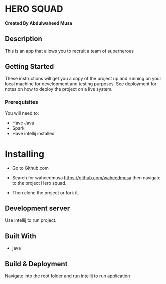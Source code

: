 #   HERO SQUAD

#### Created By **Abdulwaheed Musa**

## Description

This is an app that allows you to recruit a team of superheroes

## Getting Started
These instructions will get you a copy of the project up and running on your local machine for development and testing purposes. See deployment for notes on how to deploy the project on a live system.

### Prerequisites

You will need to:

* Have Java
* Spark
* Have intellij installed

# Installing

* Go to Github.com

* Search for waheedmusa https://github.com/waheedmusa then navigate to the project Hero squad.

* Then clone the project or fork it.

## Development server

Use intellij to run project.
## Built With

* java

## Build & Deployment

Navigate into the root folder and run intellij to run application

